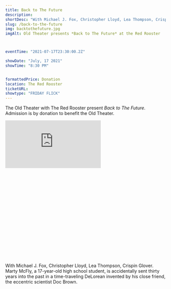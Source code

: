 ```yaml
---
title: Back to The Future
description:  
shortDesc: "With Michael J. Fox, Christopher Lloyd, Lea Thompson, Crispin Glover. Marty McFly, a 17-year-old high school student, is accidentally sent thirty years into the past in a time-traveling DeLorean invented by his close friend, the eccentric scientist Doc Brown."
slug: /back-to-the-future
img: backtothefuture.jpg
imgAlt: Old Theater presents *Back to The Future* at the Red Rooster



eventTime: "2021-07-17T23:30:00.2Z"

showDate: "July, 17 2021"
showTime: "8:30 PM"


formattedPrice: Donation
location: The Red Rooster
ticketURL: 
showtype: "FRIDAY FLICK"
---
```


The Old Theater with The Red Rooster present *Back to The Future*.  Admission is by donation to benefit the Old Theater.

<div class="relative h-0 mt-4" style="padding-bottom: 56.25%">
  <iframe src="https://www.youtube.com/embed/qvsgGtivCgs" class="absolute top-0 left-0 w-full h-full" frameborder="0" allow="accelerometer; clipboard-write; encrypted-media; gyroscope;" allowfullscreen></iframe>
</div>

With Michael J. Fox, Christopher Lloyd, Lea Thompson, Crispin Glover. Marty McFly, a 17-year-old high school student, is accidentally sent thirty years into the past in a time-traveling DeLorean invented by his close friend, the eccentric scientist Doc Brown.
  
